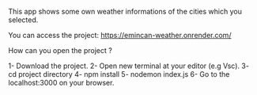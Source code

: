 This app shows some own weather informations of the cities which you selected.

You can access the project: https://emincan-weather.onrender.com/

How can you open the project ?

1- Download the project.
2- Open new terminal at your editor (e.g Vsc).
3- cd project directory
4- npm install
5- nodemon index.js
6- Go to the localhost:3000 on your browser.
